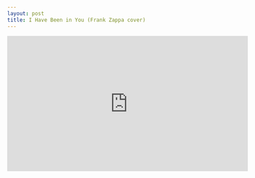 ```yaml
---
layout: post
title: I Have Been in You (Frank Zappa cover)
---
```


<iframe width="560" height="315" src="https://www.youtube.com/embed/78HpRIaIKI8" frameborder="0" allowfullscreen></iframe>
